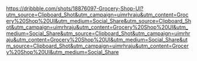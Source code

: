 https://dribbble.com/shots/18876097-Grocery-Shop-UI?utm_source=Clipboard_Shot&utm_campaign=uimrhraju&utm_content=Grocery%20Shop%20UI&utm_medium=Social_Share&utm_source=Clipboard_Shot&utm_campaign=uimrhraju&utm_content=Grocery%20Shop%20UI&utm_medium=Social_Share&utm_source=Clipboard_Shot&utm_campaign=uimrhraju&utm_content=Grocery%20Shop%20UI&utm_medium=Social_Share&utm_source=Clipboard_Shot&utm_campaign=uimrhraju&utm_content=Grocery%20Shop%20UI&utm_medium=Social_Share
